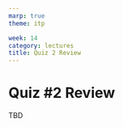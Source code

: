 ```yaml
---
marp: true
theme: itp

week: 14
category: lectures
title: Quiz 2 Review
---
```

<!-- headingDivider: 2 -->

# Quiz #2 Review

TBD
